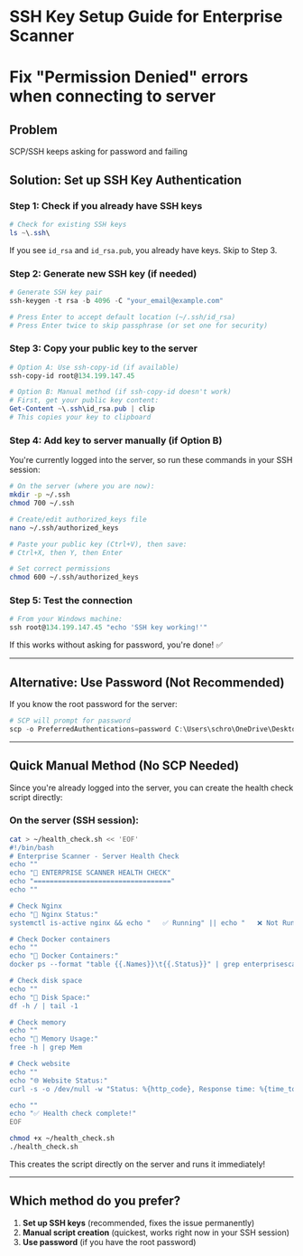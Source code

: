 # SSH Key Setup Guide for Enterprise Scanner
# Fix "Permission Denied" errors when connecting to server

## Problem
SCP/SSH keeps asking for password and failing

## Solution: Set up SSH Key Authentication

### Step 1: Check if you already have SSH keys
```powershell
# Check for existing SSH keys
ls ~\.ssh\
```

If you see `id_rsa` and `id_rsa.pub`, you already have keys. Skip to Step 3.

### Step 2: Generate new SSH key (if needed)
```powershell
# Generate SSH key pair
ssh-keygen -t rsa -b 4096 -C "your_email@example.com"

# Press Enter to accept default location (~/.ssh/id_rsa)
# Press Enter twice to skip passphrase (or set one for security)
```

### Step 3: Copy your public key to the server
```powershell
# Option A: Use ssh-copy-id (if available)
ssh-copy-id root@134.199.147.45

# Option B: Manual method (if ssh-copy-id doesn't work)
# First, get your public key content:
Get-Content ~\.ssh\id_rsa.pub | clip
# This copies your key to clipboard
```

### Step 4: Add key to server manually (if Option B)
You're currently logged into the server, so run these commands in your SSH session:

```bash
# On the server (where you are now):
mkdir -p ~/.ssh
chmod 700 ~/.ssh

# Create/edit authorized_keys file
nano ~/.ssh/authorized_keys

# Paste your public key (Ctrl+V), then save:
# Ctrl+X, then Y, then Enter

# Set correct permissions
chmod 600 ~/.ssh/authorized_keys
```

### Step 5: Test the connection
```powershell
# From your Windows machine:
ssh root@134.199.147.45 "echo 'SSH key working!'"
```

If this works without asking for password, you're done! ✅

---

## Alternative: Use Password (Not Recommended)

If you know the root password for the server:
```powershell
# SCP will prompt for password
scp -o PreferredAuthentications=password C:\Users\schro\OneDrive\Desktop\BugBountyScanner\workspace\health_check.sh root@134.199.147.45:~/health_check.sh
```

---

## Quick Manual Method (No SCP Needed)

Since you're already logged into the server, you can create the health check script directly:

### On the server (SSH session):
```bash
cat > ~/health_check.sh << 'EOF'
#!/bin/bash
# Enterprise Scanner - Server Health Check
echo ""
echo "🏥 ENTERPRISE SCANNER HEALTH CHECK"
echo "=================================="
echo ""

# Check Nginx
echo "🔧 Nginx Status:"
systemctl is-active nginx && echo "   ✅ Running" || echo "   ❌ Not Running"

# Check Docker containers
echo ""
echo "🐳 Docker Containers:"
docker ps --format "table {{.Names}}\t{{.Status}}" | grep enterprisescanner

# Check disk space
echo ""
echo "💾 Disk Space:"
df -h / | tail -1

# Check memory
echo ""
echo "🧠 Memory Usage:"
free -h | grep Mem

# Check website
echo ""
echo "🌐 Website Status:"
curl -s -o /dev/null -w "Status: %{http_code}, Response time: %{time_total}s\n" https://enterprisescanner.com

echo ""
echo "✅ Health check complete!"
EOF

chmod +x ~/health_check.sh
./health_check.sh
```

This creates the script directly on the server and runs it immediately!

---

## Which method do you prefer?

1. **Set up SSH keys** (recommended, fixes the issue permanently)
2. **Manual script creation** (quickest, works right now in your SSH session)
3. **Use password** (if you have the root password)
